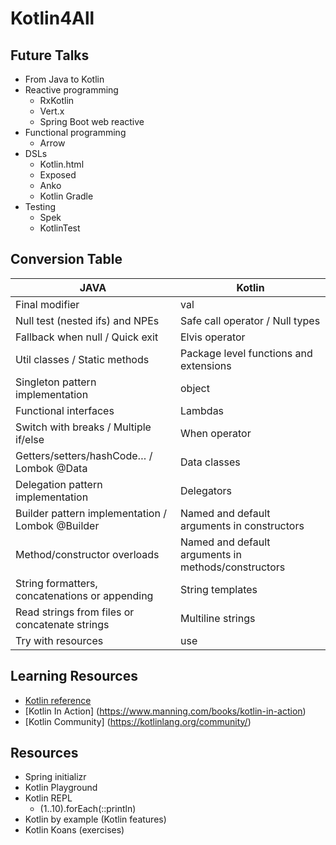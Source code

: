 # Kotlin4All

## Future Talks
* From Java to Kotlin
* Reactive programming
  * RxKotlin
  * Vert.x
  * Spring Boot web reactive
* Functional programming
  * Arrow
* DSLs
  * Kotlin.html
  * Exposed
  * Anko
  * Kotlin Gradle
* Testing
  * Spek
  * KotlinTest

## Conversion Table
JAVA | Kotlin
------------ | -------------
Final modifier | val
Null test (nested ifs) and NPEs | Safe call operator / Null types
Fallback when null / Quick exit | Elvis operator
Util classes / Static methods | Package level functions and extensions
Singleton pattern implementation | object
Functional interfaces | Lambdas
Switch with breaks / Multiple if/else | When operator
Getters/setters/hashCode… / Lombok @Data | Data classes
Delegation pattern implementation | Delegators
Builder pattern implementation / Lombok @Builder | Named and default arguments in constructors
Method/constructor overloads | Named and default arguments in methods/constructors
String formatters, concatenations or appending | String templates
Read strings from files or concatenate strings | Multiline strings
Try with resources | use

## Learning Resources
* [Kotlin reference](https://kotlinlang.org/docs/reference/)
* [Kotlin In Action] (https://www.manning.com/books/kotlin-in-action)
* [Kotlin Community] (https://kotlinlang.org/community/)

## Resources
* Spring initializr
* Kotlin Playground
* Kotlin REPL
  * (1..10).forEach(::println)
* Kotlin by example (Kotlin features)
* Kotlin Koans (exercises)